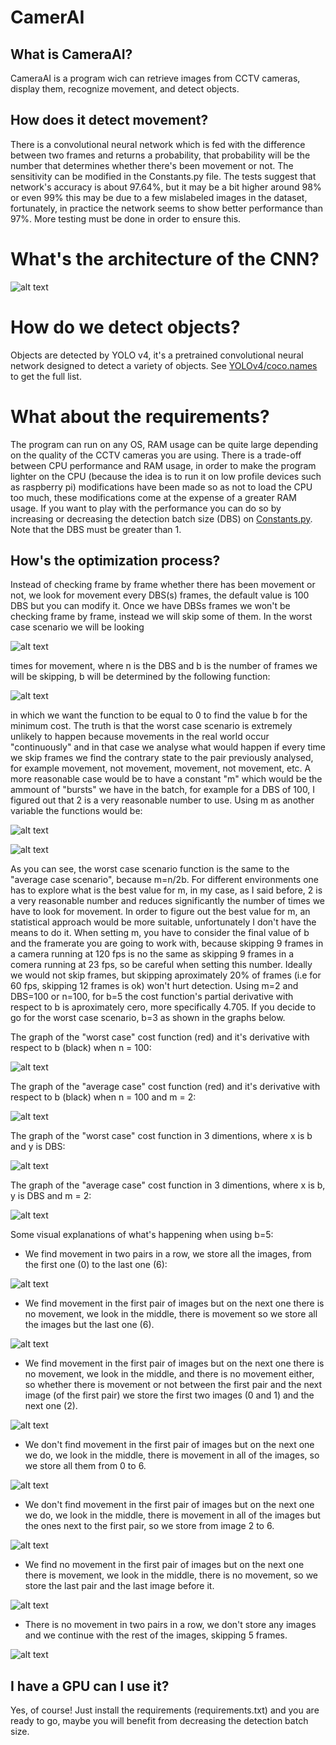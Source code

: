 # CamerAI

## What is CameraAI?
CameraAI is a program wich can retrieve images from CCTV cameras, display them, recognize movement, and detect objects.

## How does it detect movement?
There is a convolutional neural network which is fed with the difference between two frames and returns a probability, that probability will be the number that determines whether
there's been movement or not. The sensitivity can be modified in the Constants.py file. The tests suggest that network's accuracy is about 97.64%, but it may be a bit higher around 98% or even 99%
this may be due to a few mislabeled images in the dataset, fortunately, in practice the network seems to show better performance than 97%. More testing must be done in order to ensure this.

# What's the architecture of the CNN?
![alt text](https://github.com/santiagopardal/CamerAI/blob/master/Documentation/CNN%20architecture.png)

# How do we detect objects?
Objects are detected by YOLO v4, it's a pretrained convolutional neural network designed to detect a variety of objects. See [YOLOv4/coco.names](https://github.com/santiagopardal/CamerAI/blob/master/YOLO%20v4/coco.names) to get the full list.

# What about the requirements?
The program can run on any OS, RAM usage can be quite large depending on the quality of the CCTV cameras you are using. There is a trade-off between CPU performance and RAM usage, in order to make the program lighter on the CPU (because the idea is to run it on low profile devices such as raspberry pi) modifications have been made so as not to load the CPU too much, these modifications come at the expense of a greater RAM usage. If you want to play with the performance you can do so by increasing or decreasing the detection batch size
(DBS) on [Constants.py](https://github.com/santiagopardal/CamerAI/blob/master/Constants.py). Note that the DBS must be greater than 1.

## How's the optimization process?
Instead of checking frame by frame whether there has been movement or not, we look for movement every DBS(s) frames, the default value is 100 DBS but you can modify it. Once
we have DBSs frames we won't be checking frame by frame, instead we will skip some of them. In the worst case scenario we will be looking

![alt text](https://github.com/santiagopardal/CamerAI/blob/master/Documentation/Math%20functions%20for%20CamerAI/Worst%20case/Cost%20function.png)

times for movement, where n is the DBS and b is the number of frames we will be skipping, b will be determined by the following function:

![alt text](https://github.com/santiagopardal/CamerAI/blob/master/Documentation/Math%20functions%20for%20CamerAI/Worst%20case/Cost%20function%20derivative%20with%20respect%20to%20b.png)

in which we want the function to be equal to 0 to find the value b for the minimum cost. The truth is that the worst case scenario is extremely unlikely to happen because movements in the real world occur "continuously" and in that case we analyse what would happen if every time we skip frames we find the contrary state to the pair previously analysed, for example movement, not movement, movement, not movement, etc. A more reasonable case would be to have a constant "m" which would be the ammount of "bursts" we have in the batch, for example for a DBS of 100, I figured out that 2 is a very reasonable number to use. Using m as another variable the functions would be:

![alt text](https://github.com/santiagopardal/CamerAI/blob/master/Documentation/Math%20functions%20for%20CamerAI/Average%20case/Cost%20function.png)

![alt text](https://github.com/santiagopardal/CamerAI/blob/master/Documentation/Math%20functions%20for%20CamerAI/Average%20case/Cost%20function%20derivative%20with%20respect%20to%20b.png)

As you can see, the worst case scenario function is the same to the "average case scenario", because m=n/2b. For different environments one has to explore what is the best value for m, in my case, as I said before, 2 is a very reasonable number and reduces significantly the number of times we have to look for movement. In order to figure out the best value for m, an statistical approach would be more suitable, unfortunately I don't have the means to do it. When setting m, you have to consider the final value of b and the framerate you are going to work with, because skipping 9 frames in a camera running at 120 fps is no the same as skipping 9 frames in a comera running at 23 fps, so be careful when setting this number. Ideally we would not skip frames, but skipping aproximately 20% of frames (i.e for 60 fps, skipping 12 frames is ok) won't hurt detection. Using m=2 and DBS=100 or n=100, for b=5 the cost function's partial derivative with respect to b is aproximately cero, more specifically 4.705. If you decide to go for the worst case scenario, b=3 as shown in the graphs below.

The graph of the "worst case" cost function (red) and it's derivative with respect to b (black) when n = 100:

![alt text](https://github.com/santiagopardal/CamerAI/blob/master/Documentation/Math%20functions%20for%20CamerAI/n%3D100%2C%20m%3Dn(div)2b.png)

The graph of the "average case" cost function (red) and it's derivative with respect to b (black) when n = 100 and m = 2:

![alt text](https://github.com/santiagopardal/CamerAI/blob/master/Documentation/Math%20functions%20for%20CamerAI/n%3D100%2Cm%3D2.png)

The graph of the "worst case" cost function in 3 dimentions, where x is b and y is DBS:

![alt text](https://github.com/santiagopardal/CamerAI/blob/master/Documentation/Math%20functions%20for%20CamerAI/3d%20graph%2C%20m%3Dn(div)2b.png)

The graph of the "average case" cost function in 3 dimentions, where x is b, y is DBS and m = 2:

![alt text](https://github.com/santiagopardal/CamerAI/blob/master/Documentation/Math%20functions%20for%20CamerAI/3d%20graph%2C%20m%3D2.png)

Some visual explanations of what's happening when using b=5:

- We find movement in two pairs in a row, we store all the images, from the first one (0) to the last one (6):

![alt text](https://github.com/santiagopardal/CamerAI/blob/master/Documentation/GIFS/M-M.gif)

- We find movement in the first pair of images but on the next one there is no movement, we look in the middle, there is movement so we store all the images but the last one (6).

![alt text](https://github.com/santiagopardal/CamerAI/blob/master/Documentation/GIFS/M-NM-M.gif)

- We find movement in the first pair of images but on the next one there is no movement, we look in the middle, and there is no movement either, so whether there is movement or not between the first pair and the next image (of the first pair) we store the first two images (0 and 1) and the next one (2).

![alt text](https://github.com/santiagopardal/CamerAI/blob/master/Documentation/GIFS/M-NM-NM-NM.gif)

- We don't find movement in the first pair of images but on the next one we do, we look in the middle, there is movement in all of the images, so we store all them from 0 to 6.

![alt text](https://github.com/santiagopardal/CamerAI/blob/master/Documentation/GIFS/NM-M-M-M.gif)

- We don't find movement in the first pair of images but on the next one we do, we look in the middle, there is movement in all of the images but the ones next to the first pair, so we store from image 2 to 6.

![alt text](https://github.com/santiagopardal/CamerAI/blob/master/Documentation/GIFS/NM-M-M-NM.gif)

- We find no movement in the first pair of images but on the next one there is movement, we look in the middle, there is no movement, so we store the last pair and the last image before it.

![alt text](https://github.com/santiagopardal/CamerAI/blob/master/Documentation/GIFS/NM-M-NM.gif)

- There is no movement in two pairs in a row, we don't store any images and we continue with the rest of the images, skipping 5 frames.

![alt text](https://github.com/santiagopardal/CamerAI/blob/master/Documentation/GIFS/NM-NM.gif)


## I have a GPU can I use it?
Yes, of course! Just install the requirements (requirements.txt) and you are ready to go, maybe you will benefit from decreasing the detection batch size.
